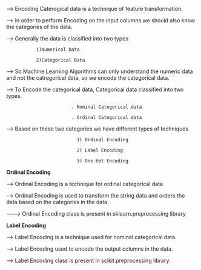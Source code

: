 --> Encoding Caterogical data is a technique of feature transformation.

--> In order to perform Encoding on the input columns we should also know the categories of the data.

--> Generally the data is classified into two types

               1)Numerical Data

               2)Categorical Data

--> So Machine Learning Algorithms can only understand the numeric data and not the catregorical data, so we encode the categorical data.

--> To Encode the categorical data, Categorical data classified into two types.

                            . Nominal Categorical data

                            . Ordinal Categorical data

--> Based on these two categories we have different types of techniques

                              1) Ordinal Encoding 

                              2) Label Encoding

                              3) One Hot Encoding

**Ordinal Encoding**

--> Ordinal Encoding is a technique for ordinal categorical data

--> Ordinal Encoding is used to transform the string data and orders the data based on the categories in the data.

---> Ordinal Encoding class is present in sklearn.preprocessing library

**Label Encoding**

--> Label Encoding is a technique used for nominal categorical data.

--> Label Encoding used to encode the output columns in the data.

--> Label Encoding class is present in scikit.preprocessing library.
